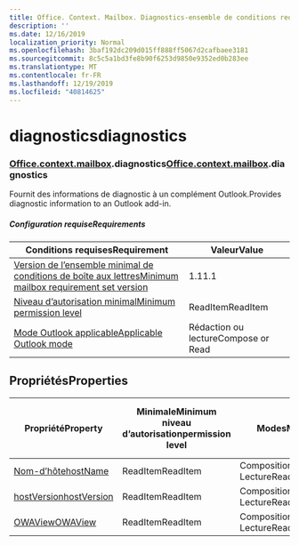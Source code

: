 ```yaml
---
title: Office. Context. Mailbox. Diagnostics-ensemble de conditions requises 1,7
description: ''
ms.date: 12/16/2019
localization_priority: Normal
ms.openlocfilehash: 3baf192dc209d015ff888ff5067d2cafbaee3181
ms.sourcegitcommit: 8c5c5a1bd3fe8b90f6253d9850e9352ed0b283ee
ms.translationtype: MT
ms.contentlocale: fr-FR
ms.lasthandoff: 12/19/2019
ms.locfileid: "40814625"
---
```

# <a name="diagnostics"></a><span data-ttu-id="e3f67-102">diagnostics</span><span class="sxs-lookup"><span data-stu-id="e3f67-102">diagnostics</span></span>

### <a name="officeofficemdcontextofficecontextmdmailboxofficecontextmailboxmddiagnostics"></a><span data-ttu-id="e3f67-103">[Office](office.md)[.context](office.context.md)[.mailbox](office.context.mailbox.md).diagnostics</span><span class="sxs-lookup"><span data-stu-id="e3f67-103">[Office](office.md)[.context](office.context.md)[.mailbox](office.context.mailbox.md).diagnostics</span></span>

<span data-ttu-id="e3f67-104">Fournit des informations de diagnostic à un complément Outlook.</span><span class="sxs-lookup"><span data-stu-id="e3f67-104">Provides diagnostic information to an Outlook add-in.</span></span>

##### <a name="requirements"></a><span data-ttu-id="e3f67-105">Configuration requise</span><span class="sxs-lookup"><span data-stu-id="e3f67-105">Requirements</span></span>

|<span data-ttu-id="e3f67-106">Conditions requises</span><span class="sxs-lookup"><span data-stu-id="e3f67-106">Requirement</span></span>| <span data-ttu-id="e3f67-107">Valeur</span><span class="sxs-lookup"><span data-stu-id="e3f67-107">Value</span></span>|
|---|---|
|[<span data-ttu-id="e3f67-108">Version de l’ensemble minimal de conditions de boîte aux lettres</span><span class="sxs-lookup"><span data-stu-id="e3f67-108">Minimum mailbox requirement set version</span></span>](../../requirement-sets/outlook-api-requirement-sets.md)| <span data-ttu-id="e3f67-109">1.1</span><span class="sxs-lookup"><span data-stu-id="e3f67-109">1.1</span></span>|
|[<span data-ttu-id="e3f67-110">Niveau d’autorisation minimal</span><span class="sxs-lookup"><span data-stu-id="e3f67-110">Minimum permission level</span></span>](/outlook/add-ins/understanding-outlook-add-in-permissions)| <span data-ttu-id="e3f67-111">ReadItem</span><span class="sxs-lookup"><span data-stu-id="e3f67-111">ReadItem</span></span>|
|[<span data-ttu-id="e3f67-112">Mode Outlook applicable</span><span class="sxs-lookup"><span data-stu-id="e3f67-112">Applicable Outlook mode</span></span>](/outlook/add-ins/#extension-points)| <span data-ttu-id="e3f67-113">Rédaction ou lecture</span><span class="sxs-lookup"><span data-stu-id="e3f67-113">Compose or Read</span></span>|

## <a name="properties"></a><span data-ttu-id="e3f67-114">Propriétés</span><span class="sxs-lookup"><span data-stu-id="e3f67-114">Properties</span></span>

| <span data-ttu-id="e3f67-115">Propriété</span><span class="sxs-lookup"><span data-stu-id="e3f67-115">Property</span></span> | <span data-ttu-id="e3f67-116">Minimale</span><span class="sxs-lookup"><span data-stu-id="e3f67-116">Minimum</span></span><br><span data-ttu-id="e3f67-117">niveau d’autorisation</span><span class="sxs-lookup"><span data-stu-id="e3f67-117">permission level</span></span> | <span data-ttu-id="e3f67-118">Modes</span><span class="sxs-lookup"><span data-stu-id="e3f67-118">Modes</span></span> | <span data-ttu-id="e3f67-119">Type de retour</span><span class="sxs-lookup"><span data-stu-id="e3f67-119">Return type</span></span> | <span data-ttu-id="e3f67-120">Minimale</span><span class="sxs-lookup"><span data-stu-id="e3f67-120">Minimum</span></span><br><span data-ttu-id="e3f67-121">ensemble de conditions requises</span><span class="sxs-lookup"><span data-stu-id="e3f67-121">requirement set</span></span> |
|---|---|---|---|:---:|
| [<span data-ttu-id="e3f67-122">Nom-d’hôte</span><span class="sxs-lookup"><span data-stu-id="e3f67-122">hostName</span></span>](/javascript/api/outlook/office.diagnostics?view=outlook-js-1.7#hostname) | <span data-ttu-id="e3f67-123">ReadItem</span><span class="sxs-lookup"><span data-stu-id="e3f67-123">ReadItem</span></span> | <span data-ttu-id="e3f67-124">Composition</span><span class="sxs-lookup"><span data-stu-id="e3f67-124">Compose</span></span><br><span data-ttu-id="e3f67-125">Lecture</span><span class="sxs-lookup"><span data-stu-id="e3f67-125">Read</span></span> | <span data-ttu-id="e3f67-126">String</span><span class="sxs-lookup"><span data-stu-id="e3f67-126">String</span></span> | [<span data-ttu-id="e3f67-127">1.1</span><span class="sxs-lookup"><span data-stu-id="e3f67-127">1.1</span></span>](../requirement-set-1.1/outlook-requirement-set-1.1.md) |
| [<span data-ttu-id="e3f67-128">hostVersion</span><span class="sxs-lookup"><span data-stu-id="e3f67-128">hostVersion</span></span>](/javascript/api/outlook/office.diagnostics?view=outlook-js-1.7#hostversion) | <span data-ttu-id="e3f67-129">ReadItem</span><span class="sxs-lookup"><span data-stu-id="e3f67-129">ReadItem</span></span> | <span data-ttu-id="e3f67-130">Composition</span><span class="sxs-lookup"><span data-stu-id="e3f67-130">Compose</span></span><br><span data-ttu-id="e3f67-131">Lecture</span><span class="sxs-lookup"><span data-stu-id="e3f67-131">Read</span></span> | <span data-ttu-id="e3f67-132">String</span><span class="sxs-lookup"><span data-stu-id="e3f67-132">String</span></span> | [<span data-ttu-id="e3f67-133">1.1</span><span class="sxs-lookup"><span data-stu-id="e3f67-133">1.1</span></span>](../requirement-set-1.1/outlook-requirement-set-1.1.md) |
| [<span data-ttu-id="e3f67-134">OWAView</span><span class="sxs-lookup"><span data-stu-id="e3f67-134">OWAView</span></span>](/javascript/api/outlook/office.diagnostics?view=outlook-js-1.7#owaview) | <span data-ttu-id="e3f67-135">ReadItem</span><span class="sxs-lookup"><span data-stu-id="e3f67-135">ReadItem</span></span> | <span data-ttu-id="e3f67-136">Composition</span><span class="sxs-lookup"><span data-stu-id="e3f67-136">Compose</span></span><br><span data-ttu-id="e3f67-137">Lecture</span><span class="sxs-lookup"><span data-stu-id="e3f67-137">Read</span></span> | <span data-ttu-id="e3f67-138">String</span><span class="sxs-lookup"><span data-stu-id="e3f67-138">String</span></span> | [<span data-ttu-id="e3f67-139">1.1</span><span class="sxs-lookup"><span data-stu-id="e3f67-139">1.1</span></span>](../requirement-set-1.1/outlook-requirement-set-1.1.md) |
